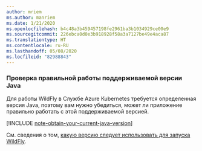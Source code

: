```yaml
---
author: mriem
ms.author: manriem
ms.date: 1/21/2020
ms.openlocfilehash: b4c48a3b459457198fe2961ba3b1034929ce00e9
ms.sourcegitcommit: 226ebca0d0e3b918928f58a3a7127be49e4aca87
ms.translationtype: HT
ms.contentlocale: ru-RU
ms.lasthandoff: 05/08/2020
ms.locfileid: "82988843"
---
```

### <a name="validate-that-the-supported-java-version-works-correctly"></a>Проверка правильной работы поддерживаемой версии Java

Для работы WildFly в Службе Azure Kubernetes требуется определенная версия Java, поэтому вам нужно убедиться, может ли приложение правильно работать с этой поддерживаемой версией.

[!INCLUDE [note-obtain-your-current-java-version](note-obtain-your-current-java-version.md)]

См. сведения о том, [какую версию следует использовать для запуска WildFly](http://docs.wildfly.org/19/Getting_Started_Guide.html#requirements).

